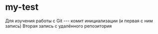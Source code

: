 # my-test
Для изучения работы с Git --- комит инициализации (и первая с ним запись)
Вторая запись с удалённого репозитория

